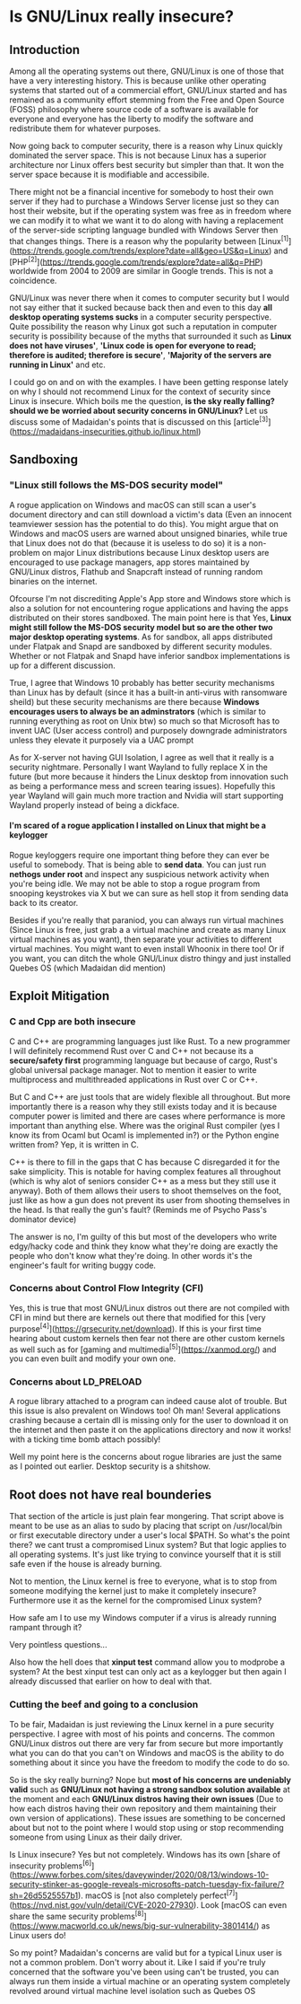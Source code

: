 # Is GNU/Linux really insecure?

## Introduction

Among all the operating systems out there, GNU/Linux is one of those that have a very interesting history. This is because unlike other operating systems that started out of a commercial effort, GNU/Linux started and has remained as a community effort stemming from the Free and Open Source (FOSS) philosophy where source code of a software is available for everyone and everyone has the liberty to modify the software and redistribute them for whatever purposes.

Now going back to computer security, there is a reason why Linux quickly dominated the server space. This is not because Linux has a superior architecture nor Linux offers best security but simpler than that. It won the server space because it is modifiable and accessibile.

There might not be a financial incentive for somebody to host their own server if they had to purchase a Windows Server license just so they can host their website, but if the operating system was free as in freedom where we can modify it to what we want it to do along with having a replacement of the server\-side scripting language bundled with Windows Server then that changes things. There is a reason why the popularity between [Linux<sup>\[1]</sup>](https://trends.google.com/trends/explore?date=all&geo=US&q=Linux) and [PHP<sup>\[2]</sup>](https://trends.google.com/trends/explore?date=all&q=PHP) worldwide from 2004 to 2009 are similar in Google trends. This is not a coincidence.

GNU/Linux was never there when it comes to computer security but I would not say either that it sucked because back then and even to this day **all desktop operating systems sucks** in a computer security perspective. Quite possibility the reason why Linux got such a reputation in computer security is possibility because of the myths that surrounded it such as **Linux does not have viruses'**, **'Linux code is open for everyone to read; therefore is audited; therefore is secure'**, **'Majority of the servers are running in Linux'** and etc.

I could go on and on with the examples. I have been getting response lately on why I should not recommend Linux for the context of security since Linux is insecure. Which boils me the question, **is the sky really falling? should we be worried about security concerns in GNU/Linux?** Let us discuss some of Madaidan's points that is discussed on this [article<sup>\[3]</sup>](https://madaidans-insecurities.github.io/linux.html)

## Sandboxing

### "Linux still follows the MS\-DOS security model"

A rogue application on Windows and macOS can still scan a user's document directory and can still download a victim's data (Even an innocent teamviewer session has the potential to do this). You might argue that on Windows and macOS users are warned about unsigned binaries, while true that Linux does not do that (because it is useless to do so) it is a non\-problem on major Linux distributions because Linux desktop users are encouraged to use package managers, app stores maintained by GNU/Linux distros, Flathub and Snapcraft instead of running random binaries on the internet.

Ofcourse I'm not discrediting Apple's App store and Windows store which is also a solution for not encountering rogue applications and having the apps distributed on their stores sandboxed. The main point here is that Yes, **Linux might still follow the MS\-DOS security model but so are the other two major desktop operating systems**. As for sandbox, all apps distributed under Flatpak and Snapd are sandboxed by different security modules. Whether or not Flatpak and Snapd have inferior sandbox implementations is up for a different discussion.

True, I agree that Windows 10 probably has better security mechanisms than Linux has by default (since it has a built\-in anti\-virus with ransomware sheild) but these security mechanisms are there because **Windows encourages users to always be an adminstrators** (which is similar to running everything as root on Unix btw) so much so that Microsoft has to invent UAC (User access control) and purposely downgrade administrators unless they elevate it purposely via a UAC prompt

As for X\-server not having GUI Isolation, I agree as well that it really is a security nightmare. Personally I want Wayland to fully replace X in the future (but more because it hinders the Linux desktop from innovation such as being a performance mess and screen tearing issues). Hopefully this year Wayland will gain much more traction and Nvidia will start supporting Wayland properly instead of being a dickface.

#### I'm scared of a rogue application I installed on Linux that might be a keylogger

Rogue keyloggers require one important thing before they can ever be useful to somebody. That is being able to **send data**. You can just run **nethogs under root** and inspect any suspicious network activity when you're being idle. We may not be able to stop a rogue program from snooping keystrokes via X but we can sure as hell stop it from sending data back to its creator.

Besides if you're really that paraniod, you can always run virtual machines (Since Linux is free, just grab a a virtual machine and create as many Linux virtual machines as you want), then separate your activities to different virtual machines. You might want to even install Whoonix in there too! Or if you want, you can ditch the whole GNU/Linux distro thingy and just installed Quebes OS (which Madaidan did mention)


## Exploit Mitigation

### C and Cpp are both insecure

C and C\+\+ are programming languages just like Rust. To a new programmer I will definitely recommend Rust over C and C\+\+ not because its a **secure/safety first** programming language but because of cargo, Rust's global universal package manager. Not to mention it easier to write multiprocess and multithreaded applications in Rust over C or C\+\+.

But C and C\+\+ are just tools that are widely flexible all throughout. But more importantly there is a reason why they still exists today and it is because computer power is limited and there are cases where performance is more important than anything else. Where was the original Rust compiler (yes I know its from Ocaml but Ocaml is implemented in?) or the Python engine written from? Yep, it is written in C.

C\+\+ is there to fill in the gaps that C has because C disregarded it for the sake simplicity. This is notable for having complex features all throughout (which is why alot of seniors consider C\+\+ as a mess but they still use it anyway). Both of them allows their users to shoot themselves on the foot, just like as how a gun does not prevent its user from shooting themselves in the head. Is that really the gun's fault? (Reminds me of Psycho Pass's dominator device)

The answer is no, I'm guilty of this but most of the developers who write edgy/hacky code and think they know what they're doing are exactly the people who don't know what they're doing. In other words it's the engineer's fault for writing buggy code.

### Concerns about Control Flow Integrity (CFI)

Yes, this is true that most GNU/Linux distros out there are not compiled with CFI in mind but there are kernels out there that modified for this [very purpose<sup>\[4]</sup>](https://grsecurity.net/download). If this is your first time hearing about custom kernels then fear not there are other custom kernels as well such as for [gaming and multimedia<sup>\[5]</sup>](https://xanmod.org/) and you can even built and modify your own one.

### Concerns about LD\_PRELOAD

A rogue library attached to a program can indeed cause alot of trouble. But this issue is also prevalent on Windows too! Oh man! Several applications crashing because a certain dll is missing only for the user to download it on the internet and then paste it on the applications directory and now it works! with a ticking time bomb attach possibly!

Well my point here is the concerns about rogue libraries are just the same as I pointed out earlier. Desktop security is a shitshow.


## Root does not have real bounderies

That section of the article is just plain fear mongering. That script above is meant to be use as an alias to sudo by placing that script on /usr/local/bin or first executable directory under a user's local $PATH. So what's the point there? we cant trust a compromised Linux system? But that logic applies to all operating systems. It's just like trying to convince yourself that it is still safe even if the house is already burning.

Not to mention, the Linux kernel is free to everyone, what is to stop from someone modifying the kernel just to make it completely insecure? Furthermore use it as the kernel for the compromised Linux system?

How safe am I to use my Windows computer if a virus is already running rampant through it?

Very pointless questions...

Also how the hell does that **xinput test** command allow you to modprobe a system? At the best xinput test can only act as a keylogger but then again I already discussed that earlier on how to deal with that.

### Cutting the beef and going to a conclusion

To be fair, Madaidan is just reviewing the Linux kernel in a pure security perspective. I agree with most of his points and concerns. The common GNU/Linux distros out there are very far from secure but more importantly what you can do that you can't on Windows and macOS is the ability to do something about it since you have the freedom to modify the code to do so.

So is the sky really burning? Nope but **most of his concerns are undeniably valid** such as **GNU/Linux not  having a strong sandbox solution available** at the moment and each **GNU/Linux distros having their own issues** (Due to how each distros having their own repository and them maintaining their own version of applications). These issues are something to be concerned about but not to the point where I would stop using or stop recommending someone from using Linux as their daily driver.

Is Linux insecure? Yes but not completely. Windows has its own [share of insecurity problems<sup>\[6]</sup>](https://www.forbes.com/sites/daveywinder/2020/08/13/windows-10-security-stinker-as-google-reveals-microsofts-patch-tuesday-fix-failure/?sh=26d5525557b1). macOS is [not also completely perfect<sup>\[7]</sup>](https://nvd.nist.gov/vuln/detail/CVE-2020-27930). Look [macOS can even share the same security problems<sup>\[8]</sup>](https://www.macworld.co.uk/news/big-sur-vulnerability-3801414/) as Linux users do!

So my point? Madaidan's concerns are valid but for a typical Linux user is not a common problem. Don't worry about it. Like I said if you're truly concerned that the software you've been using can't be trusted, you can always run them inside a virtual machine or an operating system completely revolved around virtual machine level isolation such as Quebes OS